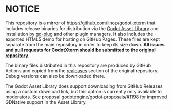 # NOTICE
This repository is a mirror of <https://github.com/lihop/godot-xterm> that includes release binaries for distribution via the [Godot Asset Library](https://godotengine.org/asset-library/asset) and installation by [gd-plug](https://github.com/imjp94/gd-plug) and other plugin managers.
It also includes the exported HTML5 demo for hosting on GitHub Pages.
These files are kept separate from the main repository in order to keep its size down.
**All issues and pull requests for GodotXterm should be submitted to the [original repository](https://github.com/lihop/godot-xterm)**.

The binary files distributed in this repository are produced by GitHub Actions and copied from the [realeases](https://github.com/lihop/godot-xterm/releases) section of the original repository.
Debug versions can also be downloaded there.

The Godot Asset Library does support downloading from GitHub Releases using a custom download link, but this option is currently only available to moderators.
See proposal [godotengine/godot-proposals/#1198](https://github.com/godotengine/godot-proposals/issues/1198) for improved GDNative support in the Asset Library.
